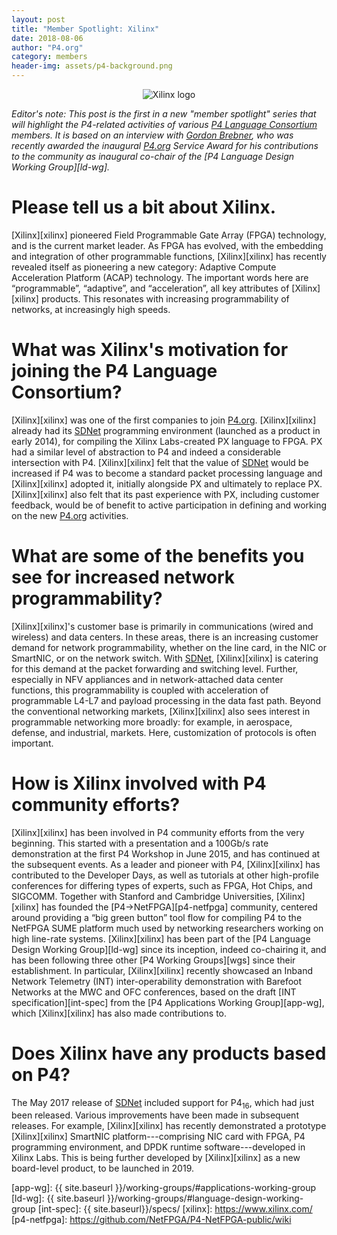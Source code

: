 ```yaml
---
layout: post
title: "Member Spotlight: Xilinx"
date: 2018-08-06
author: "P4.org"
category: members
header-img: assets/p4-background.png
---
```


<center><img alt="Xilinx logo" src="{{ site.baseurl }}/assets/exilinx-logo.png" /></center>
    
*Editor's note: This post is the first in a new "member spotlight"
series that will highlight the P4-related activities of various [P4
Language Consortium][p4] members. It is based on an interview with
[Gordon Brebner](https://www.linkedin.com/in/gordonbrebner/), who was
recently awarded the inaugural [P4.org][p4] Service Award for his
contributions to the community as inaugural co-chair of the [P4
Language Design Working Group][ld-wg].*
        
# Please tell us a bit about Xilinx.

[Xilinx][xilinx] pioneered Field Programmable Gate Array (FPGA) technology, and
is the current market leader. As FPGA has evolved, with the embedding
and integration of other programmable functions, [Xilinx][xilinx] has recently
revealed itself as pioneering a new category: Adaptive Compute
Acceleration Platform (ACAP) technology. The important words here are
“programmable”, “adaptive”, and “acceleration”, all key attributes of
[Xilinx][xilinx] products. This resonates with increasing programmability of
networks, at increasingly high speeds.

# What was Xilinx's motivation for joining the P4 Language Consortium?
    
[Xilinx][xilinx] was one of the first companies to join [P4.org][p4]. [Xilinx][xilinx]
already had its [SDNet][sdnet] programming environment (launched as a
product in early 2014), for compiling the Xilinx Labs-created PX
language to FPGA. PX had a similar level of abstraction to P4 and
indeed a considerable intersection with P4. [Xilinx][xilinx] felt that the value
of [SDNet][sdnet] would be increased if P4 was to become a standard
packet processing language and [Xilinx][xilinx] adopted it, initially alongside
PX and ultimately to replace PX. [Xilinx][xilinx] also felt that its past
experience with PX, including customer feedback, would be of benefit
to active participation in defining and working on the new
[P4.org][p4] activities.

# What are some of the benefits you see for increased network programmability?

[Xilinx][xilinx]'s customer base is primarily in communications (wired and
wireless) and data centers. In these areas, there is an increasing
customer demand for network programmability, whether on the line card,
in the NIC or SmartNIC, or on the network switch.  With [SDNet][sdnet], [Xilinx][xilinx]
is catering for this demand at the packet forwarding and switching
level. Further, especially in NFV appliances and in network-attached
data center functions, this programmability is coupled with
acceleration of programmable L4-L7 and payload processing in the data
fast path.  Beyond the conventional networking markets, [Xilinx][xilinx] also
sees interest in programmable networking more broadly: for example, in
aerospace, defense, and industrial, markets.  Here, customization of
protocols is often important.

# How is Xilinx involved with P4 community efforts?

[Xilinx][xilinx] has been involved in P4 community efforts from the very
beginning.  This started with a presentation and a 100Gb/s rate
demonstration at the first P4 Workshop in June 2015, and has continued
at the subsequent events. As a leader and pioneer with P4, [Xilinx][xilinx] has
contributed to the Developer Days, as well as tutorials at other
high-profile conferences for differing types of experts, such as FPGA,
Hot Chips, and SIGCOMM. Together with Stanford and Cambridge
Universities, [Xilinx][xilinx] has founded the [P4->NetFPGA][p4-netfpga] community, centered
around providing a “big green button” tool flow for compiling P4 to
the NetFPGA SUME platform much used by networking researchers working
on high line-rate systems.  [Xilinx][xilinx] has been part of the [P4 Language
Design Working Group][ld-wg] since its inception, indeed co-chairing
it, and has been following three other [P4 Working Groups][wgs] since
their establishment.  In particular, [Xilinx][xilinx] recently showcased
an Inband Network Telemetry (INT) inter-operability demonstration with
Barefoot Networks at the MWC and OFC conferences, based on the draft
[INT specification][int-spec] from the [P4 Applications Working
Group][app-wg], which [Xilinx][xilinx] has also made contributions to.

# Does Xilinx have any products based on P4?

The May 2017 release of [SDNet][sdnet] included support for
P4<sub>16</sub>, which had just been released. Various improvements
have been made in subsequent releases.  For example, [Xilinx][xilinx]
has recently demonstrated a prototype [Xilinx][xilinx] SmartNIC
platform---comprising NIC card with FPGA, P4 programming environment,
and DPDK runtime software---developed in Xilinx Labs. This is being
further developed by [Xilinx][xilinx] as a new board-level product, to
be launched in 2019.

[p4]: https://p4.org
[sdnet]: http://www.xilinx.com/sdnet
[app-wg]: {{ site.baseurl }}/working-groups/#applications-working-group
[ld-wg]: {{ site.baseurl }}/working-groups/#language-design-working-group
[int-spec]: {{ site.baseurl}}/specs/
[xilinx]: https://www.xilinx.com/
[p4-netfpga]: https://github.com/NetFPGA/P4-NetFPGA-public/wiki